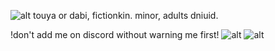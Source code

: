 ![alt](https://wilardo.crd.co/assets/images/gallery18/2db40534_original.gif?v=770dec35) touya or dabi, fictionkin. minor, adults dniuid.

!don't add me on discord without warning me first! ![alt](https://wilardo.crd.co/assets/images/gallery04/463254ad_original.gif?v=770dec35)
![alt](https://static.wikia.nocookie.net/bokunoheroacademia/images/0/0f/Toya_loses_control_of_his_Quirk_%28Anime%29.gif/revision/latest?cb=20241113021003)
<!---
touyaoi/touyaoi is a ✨ special ✨ repository because its `README.md` (this file) appears on your GitHub profile.
You can click the Preview link to take a look at your changes.
--->
